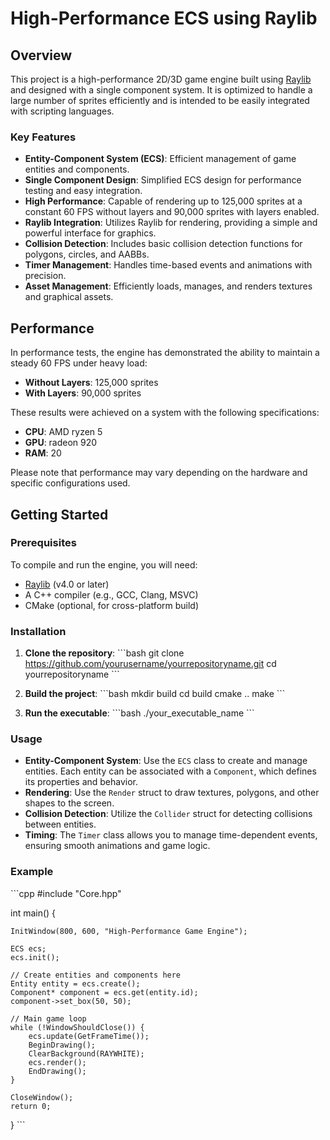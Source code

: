 
# High-Performance ECS  using Raylib

## Overview

This project is a high-performance 2D/3D game engine built using [Raylib](https://www.raylib.com/) and designed with a single component system. It is optimized to handle a large number of sprites efficiently and is intended to be easily integrated with scripting languages.

### Key Features

- **Entity-Component System (ECS)**: Efficient management of game entities and components.
- **Single Component Design**: Simplified ECS design for performance testing and easy integration.
- **High Performance**: Capable of rendering up to 125,000 sprites at a constant 60 FPS without layers and 90,000 sprites with layers enabled.
- **Raylib Integration**: Utilizes Raylib for rendering, providing a simple and powerful interface for graphics.
- **Collision Detection**: Includes basic collision detection functions for polygons, circles, and AABBs.
- **Timer Management**: Handles time-based events and animations with precision.
- **Asset Management**: Efficiently loads, manages, and renders textures and graphical assets.

## Performance

In performance tests, the engine has demonstrated the ability to maintain a steady 60 FPS under heavy load:

- **Without Layers**: 125,000 sprites
- **With Layers**: 90,000 sprites

These results were achieved on a system with the following specifications:

- **CPU**: AMD ryzen 5
- **GPU**: radeon 920
- **RAM**: 20

Please note that performance may vary depending on the hardware and specific configurations used.

## Getting Started

### Prerequisites

To compile and run the engine, you will need:

- [Raylib](https://www.raylib.com/) (v4.0 or later)
- A C++ compiler (e.g., GCC, Clang, MSVC)
- CMake (optional, for cross-platform build)

### Installation

1. **Clone the repository**:
    \`\`\`bash
    git clone https://github.com/yourusername/yourrepositoryname.git
    cd yourrepositoryname
    \`\`\`

2. **Build the project**:
    \`\`\`bash
    mkdir build
    cd build
    cmake ..
    make
    \`\`\`

3. **Run the executable**:
    \`\`\`bash
    ./your_executable_name
    \`\`\`

### Usage

- **Entity-Component System**: Use the `ECS` class to create and manage entities. Each entity can be associated with a `Component`, which defines its properties and behavior.
- **Rendering**: Use the `Render` struct to draw textures, polygons, and other shapes to the screen.
- **Collision Detection**: Utilize the `Collider` struct for detecting collisions between entities.
- **Timing**: The `Timer` class allows you to manage time-dependent events, ensuring smooth animations and game logic.

### Example

\`\`\`cpp
#include "Core.hpp"

int main() {

    InitWindow(800, 600, "High-Performance Game Engine");

    ECS ecs;
    ecs.init();

    // Create entities and components here
    Entity entity = ecs.create();
    Component* component = ecs.get(entity.id);
    component->set_box(50, 50);

    // Main game loop
    while (!WindowShouldClose()) {
        ecs.update(GetFrameTime());
        BeginDrawing();
        ClearBackground(RAYWHITE);
        ecs.render();
        EndDrawing();
    }

    CloseWindow();
    return 0;
}
\`\`\`
